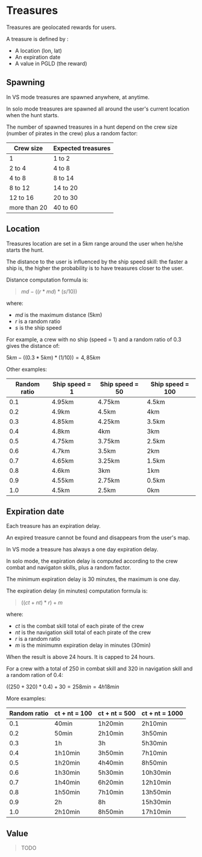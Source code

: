 # Treasures

Treasures are geolocated rewards for users.


A treasure is defined by :
- A location (lon, lat)
- An expiration date
- A value in PGLD (the reward)


## Spawning

In VS mode treasures are spawned anywhere, at anytime.

In solo mode treasures are spawned all around the user's current location when the hunt starts.

The number of spawned treasures in a hunt depend on the crew size (number of pirates in the crew) plus a random factor:

| Crew size    	| Expected treasures 	|
|--------------	|--------------------	|
| 1            	| 1 to 2             	|
| 2 to 4       	| 4 to 8             	|
| 4 to 8       	| 8 to 14            	|
| 8 to 12      	| 14 to 20           	|
| 12 to 16     	| 20 to 30           	|
| more than 20 	| 40 to 60           	|


## Location

Treasures location are set in a 5km range around the user when he/she starts the hunt.

The distance to the user is influenced by the ship speed skill: the faster a ship is, the higher the probability is to have treasures closer to the user.

Distance computation formula is:

> $md - ((r * md) * (s / 10))$

where:
- $md$ is the maximum distance (5km)
- $r$ is a random ratio
- $s$ is the ship speed

For example, a crew with no ship (speed = 1) and a random ratio of 0.3 gives the distance of:

$5km - ((0.3 * 5km) * (1 / 10)) = 4,85km$

Other examples:

| Random ratio 	| Ship speed = 1 	| Ship speed = 50 	| Ship speed = 100 	|
|--------------	|----------------	|-----------------	|------------------	|
| 0.1          	| 4.95km         	| 4.75km          	| 4.5km            	|
| 0.2          	| 4.9km          	| 4.5km           	| 4km             	|
| 0.3          	| 4.85km        	| 4.25km           	| 3.5km            	|
| 0.4          	| 4.8km            	| 4km             	| 3km              	|
| 0.5          	| 4.75km         	| 3.75km           	| 2.5km            	|
| 0.6          	| 4.7km         	| 3.5km            	| 2km              	|
| 0.7          	| 4.65km           	| 3.25km           	| 1.5km            	|
| 0.8          	| 4.6km            	| 3km              	| 1km             	|
| 0.9          	| 4.55km           	| 2.75km           	| 0.5km            	|
| 1.0          	| 4.5km            	| 2.5km            	| 0km              	|


## Expiration date

Each treasure has an expiration delay.

An expired treasure cannot be found and disappears from the user's map.

In VS mode a treasure has always a one day expiration delay.

In solo mode, the expiration delay is computed according to the crew combat and navigaton skills, plus a random factor.

The minimum expiration delay is 30 minutes, the maximum is one day.

The expiration delay (in minutes) computation formula is:

> $((ct + nt) * r) + m$

where:
- $ct$ is the combat skill total of each pirate of the crew
- $nt$ is the navigation skill total of each pirate of the crew
- $r$ is a random ratio
- $m$ is the minimumn expiration delay in minutes (30min)

When the result is above 24 hours. It is capped to 24 hours.

For a crew with a total of 250 in combat skill and 320 in navigation skill and a random ration of 0.4:

($(250 + 320) * 0.4) + 30 = 258min = 4h18min$

More examples:

| Random ratio 	| ct + nt = 100 	| ct + nt = 500 	| ct + nt = 1000 	|
|--------------	|---------------	|---------------	|----------------	|
| 0.1          	| 40min         	| 1h20min       	| 2h10min        	|
| 0.2          	| 50min         	| 2h10min       	| 3h50min        	|
| 0.3          	| 1h            	| 3h            	| 5h30min        	|
| 0.4          	| 1h10min       	| 3h50min       	| 7h10min        	|
| 0.5          	| 1h20min       	| 4h40min       	| 8h50min        	|
| 0.6          	| 1h30min       	| 5h30min       	| 10h30min       	|
| 0.7          	| 1h40min       	| 6h20min       	| 12h10min       	|
| 0.8          	| 1h50min       	| 7h10min       	| 13h50min       	|
| 0.9          	| 2h            	| 8h            	| 15h30min       	|
| 1.0          	| 2h10min       	| 8h50min       	| 17h10min       	|


## Value

> TODO
